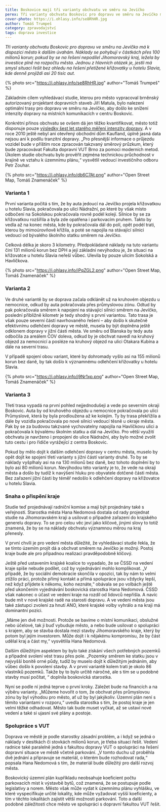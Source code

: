 ```yaml
---
title: Boskovice mají tři varianty obchvatu ve směru na Jevíčko
perex: Tři varianty obchvatu Boskovic pro dopravu ve směru na Jevíčko má k dispozici město k dalším úvahám. Náklady se pohybují v částkách přes 100 milionů korun, ale ty nemusí jít výhradně z městského rozpočtu.
cover-photo: https://i.ohlasy.info/se8RhHR.jpg
author: Tomáš Trumpeš
category: zpravodajství
tags: doprava investice
---
```


*Tři varianty obchvatu Boskovic pro dopravu ve směru na Jevíčko má k dispozici město k dalším úvahám. Náklady se pohybují v částkách přes 100 milionů korun; pokud by se na řešení nepodílel Jihomoravský kraj, ležela by investice plně na rozpočtu města. Jednou z hlavních otázek je, jestli má smysl situaci řešit bez ohledu na řešení přetížené křižovatky u hotelu Slavia, kde denně projíždí asi 20 tisíc aut.*

{% photo src="https://i.ohlasy.info/se8RhHR.jpg" author="Tomáš Trumpeš" %}

Základním cílem vyhledávací studie, kterou pro město vypracoval brněnský autorizovaný projektant dopravních staveb Jiří Matula, bylo nalezení optimální trasy pro dopravu ve směru na Jevíčko, aby došlo ke snížení intenzity dopravy na místních komunikacích v centru Boskovic.

Konkrétní přínos obchvatu se ovšem dá jen těžko kvantifikovat, město totiž disponuje pouze [výsledky šest let starého měření intenzity dopravy](http://data.ohlasy.info/2016/doprava.zip). A v roce 2010 ještě nebyl ani otevřený obchodní dům Kaufland, úplně jasná data nejsou ani k podílu tranzitní dopravy. „Pro přesnější informace o průjezdu vozidel bude v příštím roce zpracován takzvaný směrový průzkum, který bude zpracovávat Fakulta dopravní VUT Brno za pomoci moderních metod. Úkolem studie obchvatu bylo prověřit zejména technickou průchodnost v krajině ve vztahu k územnímu plánu,“ vysvětlil vedoucí investičního odboru Petr Zouhar.

{% photo src="https://i.ohlasy.info/db6C7At.png" author="Open Street Map, Tomáš Znamenáček" %}

### Varianta 1

První varianta počítá s tím, že by auta jedoucí na Jevíčko projela křižovatkou u hotelu Slavia, pokračovala po ulici Nádražní, po které by však místo odbočení na Sokolskou pokračovala rovně podél kolejí. Silnice by se za křižovatkou rozšířila a byla zde opatřena i parkovacím pruhem. Takto by vedla až na konec města, kde by pokračovala dál do polí, opět podél trati, kterou by mimoúrovňově křížila, a poté se napojila na stávající silnici vedoucí od bývalého školního statku směrem na Jevíčko. 

Celková délka je skoro 3 kilometry. Předpokládané náklady na tuto variantu činí 131 milionů korun bez DPH a její základní nevýhodou je, že situaci na křižovatce u hotelu Slavia neřeší vůbec. Ulevila by pouze ulicím Sokolská a Havlíčkova.

{% photo src="https://i.ohlasy.info/iPqZGL2.png" author="Open Street Map, Tomáš Znamenáček" %}

### Varianta 2

Ve druhé variantě by se doprava začala odklánět už na kruhovém objezdu u nemocnice, odkud by auta pokračovala přes průmyslovou zónu. Odtud by pak pokračovala směrem k napojení na stávající silnici směrem na Jevíčko, poslední přibližně kilometr je tedy shodný s první variantou. Tato trasa je však pouze severní částí navrhovaného řešení – aby došlo k skutečně efektivnímu odlehčení dopravy ve městě, musela by být doplněna ještě odklonem dopravy v jižní části města. Ve směru od Blanska by tedy auta odbočila za areálem ČOV doleva, odkud by je obchvat navedl na kruhový objezd za nemocnicí a posléze na kruhový objezd na ulici Otakara Kubína a dále na severní trasu.

V případě spojení obou variant, které by dohromady vyšlo asi na 155 milionů korun bez daně, by tak došlo k významnému odlehčení křižovatky u hotelu Slavia.

{% photo src="https://i.ohlasy.info/j9Nr1xp.png" author="Open Street Map, Tomáš Znamenáček" %}

### Varianta 3

Třetí trasa vypadá na první pohled nejjednodušeji a vede po severním okraji Boskovic. Auta by od kruhového objezdu u nemocnice pokračovala po ulici Průmyslové, která by byla prodloužena až ke kolejím. Ty by trasa překřížila a dále by vozidla pokračovala po nové silnici vedoucí těsně u okraje města. Pak by se za budovou takzvané vychovatelny napojila na Havlíčkovu ulici a pokračovala k bývalému školním statku a dál na Jevíčko. Pro větší využití obchvatu je navrženo i propojení do ulice Nádražní, aby bylo možné zvolit tuto cestu i pro řidiče vyrážející z centra Boskovic. 

Pokud by mělo dojít k dalším odlehčení dopravy v centru města, muselo by opět dojít ke spojení třetí varianty s jižní částí varianty druhé. To by se náklady vyšplhaly asi na na 130 milionů bez daně, bez tohoto doplnění by to bylo asi 80 milionů korun. Nevýhodou této varianty je to, že vede na okraji města a došlo by tudíž k navýšení hluku pro obyvatele dotčené části města. Bez zařazení jižní části by téměř nedošlo k odlehčení dopravy na křižovatce u hotelu Slavia.

### Snaha o přispění kraje

Studie teď projednávají radniční komise a mají být projednány také s veřejností. Starostka města Hana Nedomová dostala od rady projednat studie na Jihomoravském kraji a usilovat o případné zařazení do krajského generelu dopravy. To se pro celou věc jeví jako klíčové, jinými slovy to totiž znamená, že by se na náklady obchvatu významnou měrou na kraj přenesly. 

V první chvíli je pro vedení města důležité, že vyhledávací studie řekla, že se tímto územím projít dá a obchvat směrem na Jevíčko je možný. Postoj kraje bude ale pro případnou realizaci pravděpodobně klíčový. 

Ještě před ustavením krajské koalice to vypadalo, že se ČSSD na vedení kraje spíše nebude podílet, což by vyjednávání mohlo komplikovat. „V případě, že by sociální demokracie skončila v opozici, tak by nám to velmi ztížilo práci, protože přímý kontakt a přímá spolupráce jsou vždycky lepší, než když přijdete k někomu, koho neznáte,“ obávala se po volbách ještě před ukončením vyjednávání boskovická starostka Hana Nedomová. ČSSD však nakonec o účast ve vedení kraje na rozdíl od lidovců nepřišla. A navíc bude mít v nové krajské radě na starosti dopravu. A ve vedení města jsou také zástupci zvolení za hnutí ANO, které krajské volby vyhrálo a na kraji má dominantní pozici.

„Máme jen dvě možnosti. Protože se bavíme o místní komunikaci, obslužné nebo účelové, tak ji buď vybuduje město, a nebo bude usilovat o spolupráci s krajem, aby se stavba dostala mezi stavby Jihomoravského kraje, který by potom byl jejím investorem. Může dojít i k nějakému kompromisu, že by část udělal kraj a část my,“ vysvětlila Hana Nedomová.

Dalším důležitým aspektem by bylo také získání všech potřebných pozemků a případné svolení vést trasu přes pole. „Pozemky směrem ke statku jsou v nejvyšší bonitě orné půdy, tudíž by muselo dojít k důležitým jednáním, aby vůbec došlo k povolení stavby. A v první variantě kolem trati je okolo 86 vlastníků pozemků. Takže by to bylo určitě náročné, ale s tím se u podobné stavby musí počítat, “ doplnila boskovická starostka.

Nyní se podle ní jedná teprve o první kroky. Záležet bude na financích a na výběru varianty. „Můžeme hovořit o tom, že obchvat přes průmyslovou zónu by byl výhodou pro město, ať už by byl jakýkoliv. Územní plán není s těmito variantami v rozporu,“ uvedla starostka s tím, že postoj kraje je jen velmi těžké odhadovat. Město tak bude muset vyčkat, až se ustaví nové vedení a také si ujasní své plány a postoje.

### Spolupráce s VUT

Doprava ve městě je podle starostky zásadní problém, a i když se jedná o náklady v desítkách či stovkách milionů korun, je třeba situaci řešit. Vedení radnice také paralelně jedná s fakultou dopravy VUT o spolupráci na řešení dopravní situace ve městě včetně parkování. „V tomto duchu už proběhla dvě jednání a připravuje se materiál, o kterém bude rozhodovat rada,“ popsala Hana Nedomová s tím, že materiál bude důležitý pro další rozvoj města.

Boskovický územní plán kupříkladu neobsahuje koeficient počtu parkovacích míst k výstavbě bytů, což znamená, že se postupuje podle legislativy a norem. Město však může vydat k územnímu plánu vyhlášku, ve které vyspecifikuje určité lokality, kde může vyžadovat vyšší koeficienty, a tím v těchto lokalitách zajistit větší možnosti parkování. Toto a další podobné záležitosti chce město ve spolupráci s dopravní fakultou VUT řešit.
